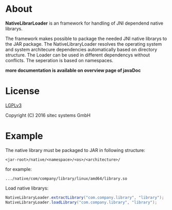 # About

**NativeLibrarLoader** is an framework for handling of JNI dependend native librarys.

The framework makes possible to package the needed JNI native librarys to the JAR package. The NativeLibraryLoader resolves the operating system and system architecure dependencies automatically based on directory structure. The Loader can be used in different dependencys without conflicts. The seperation is based on namespaces.

**more documentation is available on overview page of javaDoc**

# License

[LGPLv3](http://www.gnu.org/licenses/lgpl.html)

Copyright (C) 2016 sitec systems GmbH

# Example

The native library must be packaged to JAR in following structure:

```
<jar-root>/native/<namespace>/<os>/<architecture>/
```

for example:

```
.../native/com/company/library/linux/amd64/library.so
```

Load native librarys:

```java
NativeLibraryLoader.extractLibrary("com.company.library", "library");
NativeLibraryLoader.loadLibrary("com.company.library", "library");
```
